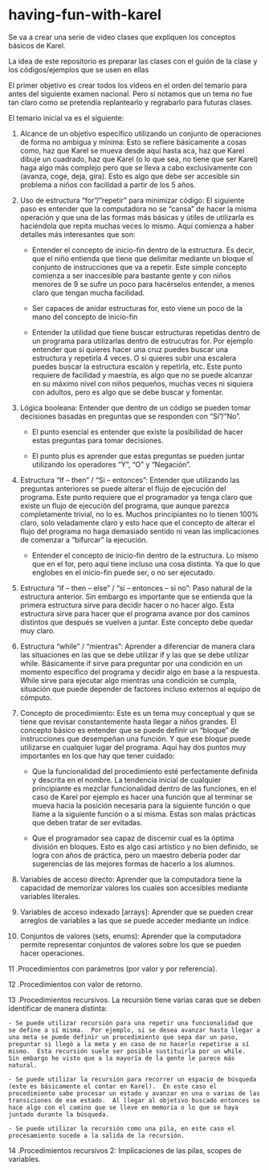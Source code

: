 ﻿# having-fun-with-karel

Se va a crear una serie de video clases que expliquen los conceptos básicos de Karel.

La idea de este repositorio es preparar las clases con el guión de la clase y los códigos/ejemplos que se usen en ellas

El primer objetivo es crear todos los videos en el orden del temario para antes del siguiente examen nacional. Pero si notamos que un tema no fue tan claro como se pretendía replantearlo y regrabarlo para futuras clases.

El temario inicial va es el siguiente:

 1. Alcance de un objetivo específico utilizando un conjunto de operaciones de forma no ambigua y mínima:  Esto se refiere básicamente a cosas como, haz que Karel se mueva desde aquí hasta aca, haz que Karel dibuje un cuadrado, haz que Karel (o lo que sea, no tiene que ser Karel) haga algo más complejo pero que se lleva a cabo exclusivamente con (avanza, coge, deja, gira).  Esto es algo que debe ser accesible sin problema a niños con facilidad a partir de los 5 años.

 2. Uso de estructura “for”/”repetir” para minimizar código:  El siguiente paso es entender que la computadora no se “cansa” de hacer la misma operación y que una de las formas más básicas y útiles de utilizarla es haciéndola que repita muchas veces lo mismo.  Aquí comienza a haber detalles más interesantes que son:

    - Entender el concepto de inicio-fin dentro de la estructura.  Es decir, que el niño entienda que tiene que delimitar mediante un bloque el conjunto de instrucciones que va a repetir.  Este simple concepto comienza a ser inaccesible para bastante gente y con niños menores de 9 se sufre un poco para hacérselos entender, a menos claro que tengan mucha facilidad.

    - Ser capaces de anidar estructuras for, esto viene un poco de la mano del concepto de inicio-fin

    - Entender la utilidad que tiene buscar estructuras repetidas dentro de un programa para utilizarlas dentro de estrucutras for.  Por ejemplo entender que si quieres hacer una cruz puedes buscar una estructura y repetirla 4 veces.  O si quieres subir una escalera puedes buscar la estructura escalón y repetirla, etc.  Este punto requiere de facilidad y maestría, es algo que no se puede alcanzar en su máximo nivel con niños pequeños, muchas veces ni siquiera con adultos, pero es algo que se debe buscar y fomentar.

 3. Lógica booleana: Entender que dentro de un código se pueden tomar decisiones basadas en preguntas que se responden con “Sí”/”No”.  

    - El punto esencial es entender que existe la posibilidad de hacer estas preguntas para tomar decisiones.

    - El punto plus es aprender que estas preguntas se pueden juntar utilizando los operadores “Y”, “O”  y “Negación”.

 4. Estructura “If – then” / “Si – entonces”:  Entender que utilizando las preguntas anteriores se puede alterar el flujo de ejecución del programa.  Este punto requiere que el programador ya tenga claro que existe un flujo de ejecución del programa, que aunque parezca completamente trivial, no lo es.  Muchos principiantes no lo tienen 100% claro, solo veladamente claro y esto hace que el concepto de alterar el flujo del programa no haga demasiado sentido ni vean las implicaciones de comenzar a “bifurcar” la ejecución.

    - Entender el concepto de inicio-fin dentro de la estructura.  Lo mismo que en el for, pero aquí tiene incluso una cosa distinta.  Ya que lo que englobes en el inicio-fin puede ser, o no ser ejecutado. 

 5. Estructura “if – then – else” / “si – entonces – si no”:  Paso natural de la estructura anterior.  Sin embargo es importante que se entienda que la primera estructura sirve para decidir hacer o no hacer algo.  Esta estructura  sirve para hacer que el programa avance por dos caminos distintos que después se vuelven a juntar.  Este concepto debe quedar muy claro.

 6. Estructura “while” / “mientras”:  Aprender a diferenciar de manera clara las situaciones en las que se debe utilizar if y las que se debe utilizar while.  Básicamente if sirve para preguntar por una condición en un momento específico del programa y decidir algo en base a la respuesta.  While sirve para ejecutar algo mientras una condición se cumpla, situación que puede depender de factores incluso externos al equipo de cómputo.

 7. Concepto de procedimiento: Este es un tema muy conceptual y que se tiene que revisar constantemente hasta llegar a niños grandes.  El concepto básico es entender que se puede definir un “bloque” de instrucciones que desempeñan una función.  Y que ese bloque puede utilizarse en cualquier lugar del programa.  Aquí hay dos puntos muy importantes en los que hay que tener cuidado:

    - Que la funcionalidad del procedimiento esté perfectamente definida y descrita en el nombre.  La tendencia inicial de cualquier principiante es mezclar funcionalidad dentro de las funciones, en el caso de Karel por ejemplo es hacer una función que al terminar se mueva hacia la posición necesaria para la siguiente función o que llame a la siguiente función o a sí misma.  Estas son malas prácticas que deben tratar de ser evitadas.

    - Que el programador sea capaz de discernir cual es la óptima división  en bloques.  Esto es algo casi artístico y no bien definido, se logra con años de práctica, pero un maestro debería poder dar sugerencias de las mejores formas de hacerlo a los alumnos.

 8. Variables de acceso directo:  Aprender que la computadora tiene la capacidad de memorizar valores los cuales son accesibles mediante variables literales.

 9. Variables de acceso indexado [arrays]:  Aprender que se pueden crear arreglos de variables a las que se puede acceder mediante un índice.

 10. Conjuntos de valores (sets, enums): Aprender que la computadora permite representar conjuntos de valores sobre los que se pueden hacer operaciones.

 11 .Procedimientos con parámetros (por valor y por referencia).

 12 .Procedimientos con valor de retorno.

 13 .Procedimientos recursivos.  La recursión tiene varias caras que se deben identificar de manera distinta:

    - Se puede utilizar recursión para una repetir una funcionalidad que se define a sí misma.  Por ejemplo, si se desea avanzar hasta llegar a una meta se puede definir un procedimiento que sepa dar un paso, preguntar si llegó a la meta y en caso de no hacerlo repetirse a sí mismo.  Esta recursión suele ser posible sustituirla por un while.  Sin embargo he visto que a la mayoría de la gente le parece más natural.

    - Se puede utilizar la recursión para recorrer un espacio de búsqueda (este es básicamente el contar en Karel).  En este caso el procedimiento sabe procesar un estado y avanzar en una o varias de las transiciones de ese estado.  Al llegar al objetivo buscado entonces se hace algo con el camino que se lleve en memoria o lo que se haya juntado durante la búsqueda.

    - Se puede utilizar la recursión como una pila, en este caso el procesamiento sucede a la salida de la recursión.

 14 .Procedimientos recursivos 2: Implicaciones de las pilas, scopes de variables.
